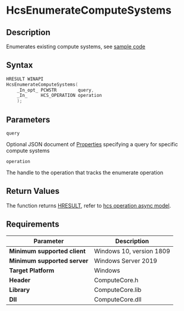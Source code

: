 # HcsEnumerateComputeSystems

## Description

Enumerates existing compute systems, see [sample code](./ComputeSystemSample.md#EnumCS)

## Syntax

```cpp
HRESULT WINAPI
HcsEnumerateComputeSystems(
    _In_opt_ PCWSTR        query,
    _In_     HCS_OPERATION operation
    );

```

## Parameters

`query`

Optional JSON document of [Properties](./../SchemaReference.md#Properties) specifying a query for specific compute systems

`operation`

The handle to the operation that tracks the enumerate operation

## Return Values

The function returns [HRESULT](./HCSHResult.md), refer to [hcs operation async model](./../AsyncModel.md#HcsOperationResult).

## Requirements

|Parameter     |Description|
|---|---|
| **Minimum supported client** | Windows 10, version 1809 |
| **Minimum supported server** | Windows Server 2019 |
| **Target Platform** | Windows |
| **Header** | ComputeCore.h |
| **Library** | ComputeCore.lib |
| **Dll** | ComputeCore.dll |

